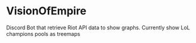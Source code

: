 # VisionOfEmpire
Discord Bot that retrieve Riot API data to show graphs. Currently show LoL champions pools as treemaps
